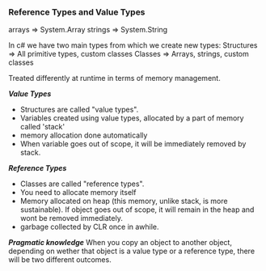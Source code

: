 ### Reference Types and Value Types

arrays => System.Array
strings => System.String

In c# we have two main types from which we create new types: 
Structures => All primitive types, custom classes
Classes => Arrays, strings, custom classes

Treated differently at runtime in terms of memory management. 

***Value Types***
- Structures are called "value types".
- Variables created using value types, allocated by a part of memory called 'stack'
- memory allocation done automatically
- When variable goes out of scope, it will be immediately removed by stack.

***Reference Types***
- Classes are called "reference types".
- You need to allocate memory itself 
- Memory allocated on heap (this memory, unlike stack, is more sustainable). If object goes out of scope, it will remain in the heap and wont be removed immediately. 
- garbage collected by CLR once in awhile.

***Pragmatic knowledge***
When you copy an object to another object, depending on wether that object is a value type or a reference type, there will be two different outcomes. 

